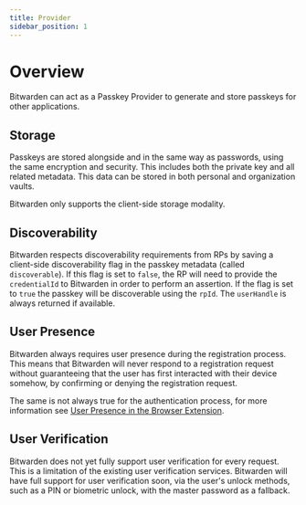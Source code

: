 ```yaml
---
title: Provider
sidebar_position: 1
---
```


# Overview

Bitwarden can act as a Passkey Provider to generate and store passkeys for other applications.

## Storage

Passkeys are stored alongside and in the same way as passwords, using the same encryption and
security. This includes both the private key and all related metadata. This data can be stored in
both personal and organization vaults.

Bitwarden only supports the client-side storage modality.

## Discoverability

Bitwarden respects discoverability requirements from RPs by saving a client-side discoverability
flag in the passkey metadata (called `discoverable`). If this flag is set to `false`, the RP will
need to provide the `credentialId` to Bitwarden in order to perform an assertion. If the flag is set
to `true` the passkey will be discoverable using the `rpId`. The `userHandle` is always returned if
available.

## User Presence

Bitwarden always requires user presence during the registration process. This means that Bitwarden
will never respond to a registration request without guaranteeing that the user has first interacted
with their device somehow, by confirming or denying the registration request.

The same is not always true for the authentication process, for more information see
[User Presence in the Browser Extension](browser-extension#user-presence).

## User Verification

Bitwarden does not yet fully support user verification for every request. This is a limitation of
the existing user verification services. Bitwarden will have full support for user verification
soon, via the user's unlock methods, such as a PIN or biometric unlock, with the master password as
a fallback.
